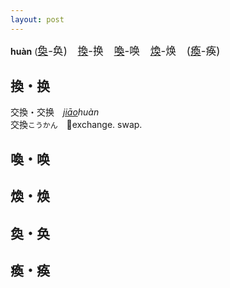```yaml
---
layout: post
---
```


**huàn** (<big>[奐]({{site.url}}{{page.url}}#奐・奂)-奂)　[換]({{site.url}}{{page.url}}#換・换)-换　[喚]({{site.url}}{{page.url}}#喚・唤)-唤　[煥]({{site.url}}{{page.url}}#煥・焕)-焕　([瘓]({{site.url}}{{page.url}}#瘓・痪)-痪)</big>

## 換・换

<ruby>交換・交换　*[jiāo]()huàn*</ruby>   
<ruby>交換`こうかん`</ruby>　💱exchange. swap.

## 喚・唤

## 煥・焕

## 奐・奂

## 瘓・痪
